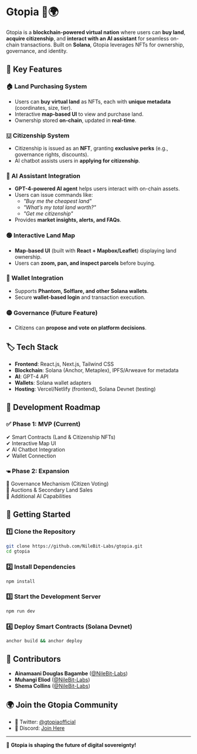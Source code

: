 # Gtopia 🏡🌍

Gtopia is a **blockchain-powered virtual nation** where users can **buy land**, **acquire citizenship**, and **interact with an AI assistant** for seamless on-chain transactions. Built on **Solana**, Gtopia leverages NFTs for ownership, governance, and identity.

## 🌟 Key Features

### 🏠 Land Purchasing System

- Users can **buy virtual land** as NFTs, each with **unique metadata** (coordinates, size, tier).
- Interactive **map-based UI** to view and purchase land.
- Ownership stored **on-chain**, updated in **real-time**.

### 🇺 Citizenship System

- Citizenship is issued as an **NFT**, granting **exclusive perks** (e.g., governance rights, discounts).
- AI chatbot assists users in **applying for citizenship**.

### 🤖 AI Assistant Integration

- **GPT-4-powered AI agent** helps users interact with on-chain assets.
- Users can issue commands like:
  - _"Buy me the cheapest land"_
  - _"What’s my total land worth?"_
  - _"Get me citizenship"_
- Provides **market insights, alerts, and FAQs**.

### 🟢 Interactive Land Map

- **Map-based UI** (built with **React + Mapbox/Leaflet**) displaying land ownership.
- Users can **zoom, pan, and inspect parcels** before buying.

### 🔗 Wallet Integration

- Supports **Phantom, Solflare, and other Solana wallets**.
- Secure **wallet-based login** and transaction execution.

### 🟡 Governance (Future Feature)

- Citizens can **propose and vote on platform decisions**.

## 🏷️ Tech Stack

- **Frontend**: React.js, Next.js, Tailwind CSS
- **Blockchain**: Solana (Anchor, Metaplex), IPFS/Arweave for metadata
- **AI**: GPT-4 API
- **Wallets**: Solana wallet adapters
- **Hosting**: Vercel/Netlify (frontend), Solana Devnet (testing)

## 🚀 Development Roadmap

### ✅ Phase 1: MVP (Current)

✔ Smart Contracts (Land & Citizenship NFTs)  
✔ Interactive Map UI  
✔ AI Chatbot Integration  
✔ Wallet Connection

### 🖜 Phase 2: Expansion

🔹 Governance Mechanism (Citizen Voting)  
🔹 Auctions & Secondary Land Sales  
🔹 Additional AI Capabilities

## 🎯 Getting Started

### 1️⃣ Clone the Repository

```sh
git clone https://github.com/NileBit-Labs/gtopia.git
cd gtopia
```

### 2️⃣ Install Dependencies

```sh
npm install
```

### 3️⃣ Start the Development Server

```sh
npm run dev
```

### 4️⃣ Deploy Smart Contracts (Solana Devnet)

```sh
anchor build && anchor deploy
```

## 📌 Contributors

- **Ainamaani Douglas Bagambe** ([@NileBit-Labs](https://github.com/NileBit-Labs))
- **Muhangi Eliod** ([@NileBit-Labs](https://github.com/NileBit-Labs))
- **Shema Collins** ([@NileBit-Labs](https://github.com/NileBit-Labs))

## 🌍 Join the Gtopia Community

- 💬 Twitter: [@gtopiaofficial](https://twitter.com/gtopiaofficial)
- 💊 Discord: [Join Here](https://discord.gg/gtopia)

---

🚀 **Gtopia is shaping the future of digital sovereignty!**
